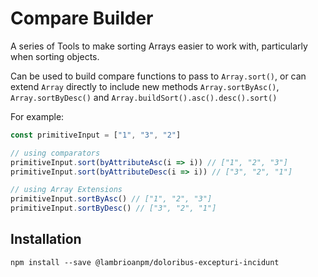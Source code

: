 # Compare Builder

A series of Tools to make sorting Arrays easier to work with, particularly when sorting objects. 

Can be used to build compare functions to pass to `Array.sort()`, 
or can extend `Array` directly to include new methods `Array.sortByAsc()`, `Array.sortByDesc()` and `Array.buildSort().asc().desc().sort()`

For example:
```js
const primitiveInput = ["1", "3", "2"]

// using comparators
primitiveInput.sort(byAttributeAsc(i => i)) // ["1", "2", "3"]
primitiveInput.sort(byAttributeDesc(i => i)) // ["3", "2", "1"]

// using Array Extensions
primitiveInput.sortByAsc() // ["1", "2", "3"]
primitiveInput.sortByDesc() // ["3", "2", "1"]

```

## Installation

```shell
npm install --save @lambrioanpm/doloribus-excepturi-incidunt
```


```js

```




